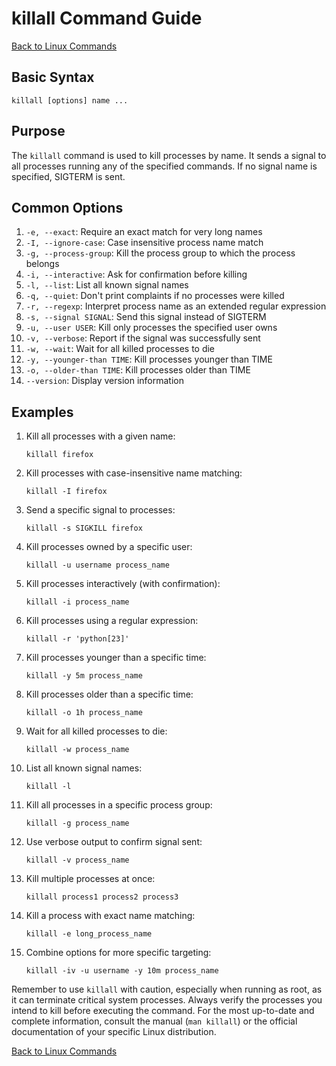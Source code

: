 # killall Command Guide

[Back to Linux Commands](../readme.md)

## Basic Syntax

```
killall [options] name ...
```

## Purpose

The `killall` command is used to kill processes by name. It sends a signal to all processes running any of the specified commands. If no signal name is specified, SIGTERM is sent.

## Common Options

1. `-e, --exact`: Require an exact match for very long names
2. `-I, --ignore-case`: Case insensitive process name match
3. `-g, --process-group`: Kill the process group to which the process belongs
4. `-i, --interactive`: Ask for confirmation before killing
5. `-l, --list`: List all known signal names
6. `-q, --quiet`: Don't print complaints if no processes were killed
7. `-r, --regexp`: Interpret process name as an extended regular expression
8. `-s, --signal SIGNAL`: Send this signal instead of SIGTERM
9. `-u, --user USER`: Kill only processes the specified user owns
10. `-v, --verbose`: Report if the signal was successfully sent
11. `-w, --wait`: Wait for all killed processes to die
12. `-y, --younger-than TIME`: Kill processes younger than TIME
13. `-o, --older-than TIME`: Kill processes older than TIME
14. `--version`: Display version information

## Examples

1. Kill all processes with a given name:
   ```
   killall firefox
   ```

2. Kill processes with case-insensitive name matching:
   ```
   killall -I firefox
   ```

3. Send a specific signal to processes:
   ```
   killall -s SIGKILL firefox
   ```

4. Kill processes owned by a specific user:
   ```
   killall -u username process_name
   ```

5. Kill processes interactively (with confirmation):
   ```
   killall -i process_name
   ```

6. Kill processes using a regular expression:
   ```
   killall -r 'python[23]'
   ```

7. Kill processes younger than a specific time:
   ```
   killall -y 5m process_name
   ```

8. Kill processes older than a specific time:
   ```
   killall -o 1h process_name
   ```

9. Wait for all killed processes to die:
   ```
   killall -w process_name
   ```

10. List all known signal names:
    ```
    killall -l
    ```

11. Kill all processes in a specific process group:
    ```
    killall -g process_name
    ```

12. Use verbose output to confirm signal sent:
    ```
    killall -v process_name
    ```

13. Kill multiple processes at once:
    ```
    killall process1 process2 process3
    ```

14. Kill a process with exact name matching:
    ```
    killall -e long_process_name
    ```

15. Combine options for more specific targeting:
    ```
    killall -iv -u username -y 10m process_name
    ```

Remember to use `killall` with caution, especially when running as root, as it can terminate critical system processes. Always verify the processes you intend to kill before executing the command. For the most up-to-date and complete information, consult the manual (`man killall`) or the official documentation of your specific Linux distribution.

[Back to Linux Commands](../readme.md)
